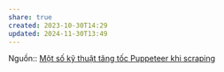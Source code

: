 ```yaml
---
share: true
created: 2023-10-30T14:29
updated: 2024-11-30T13:49
---
```

Nguồn:: [Một số kỹ thuật tăng tốc Puppeteer khi scraping](https://viblo.asia/p/mot-so-ky-thuat-tang-toc-puppeteer-khi-scraping-1Je5E680KnL)
